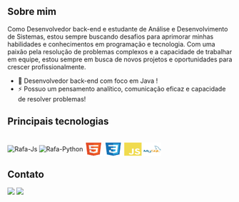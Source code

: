## Sobre mim

Como Desenvolvedor back-end e estudante de Análise e Desenvolvimento de Sistemas, estou sempre buscando desafios para aprimorar minhas habilidades e conhecimentos em programação e tecnologia. Com uma paixão pela resolução de problemas complexos e a capacidade de trabalhar em equipe, estou sempre em busca de novos projetos e oportunidades para crescer profissionalmente.

- 🔭 Desenvolvedor back-end com foco em Java !
- ⚡ Possuo um pensamento analítico, comunicação eficaz e capacidade de resolver problemas!
## Principais tecnologias
<div style="display: inline_block"><br>
  <img align="center" alt="Rafa-Js" height="30" width="40" src="https://cdn.jsdelivr.net/gh/devicons/devicon/icons/java/java-original.svg">
  <img align="center" alt="Rafa-Python" height="30" width="40" src="https://cdn.jsdelivr.net/gh/devicons/devicon/icons/spring/spring-original.svg">  
  <img align="center" alt="Rafa-HTML" height="30" width="40" src="https://raw.githubusercontent.com/devicons/devicon/master/icons/html5/html5-original.svg">
  <img align="center" alt="Rafa-CSS" height="30" width="40" src="https://raw.githubusercontent.com/devicons/devicon/master/icons/css3/css3-original.svg">
  <img align="center" alt="Rafa-Js" height="30" width="40" src="https://raw.githubusercontent.com/devicons/devicon/master/icons/javascript/javascript-plain.svg">
  <img align="center" alt="Rafa-Js" height="30" width="40" src="https://raw.githubusercontent.com/devicons/devicon/1119b9f84c0290e0f0b38982099a2bd027a48bf1/icons/mysql/mysql-original-wordmark.svg">
</div>

## Contato
<a href="https://www.linkedin.com/in/raphaelmaia27" target="_blank"><img src="https://img.shields.io/badge/-LinkedIn-%230077B5?style=for-the-badge&logo=linkedin&logoColor=white" target="_blank"></a>
<a href = "mailto:rafa.maia27@hotmail.com"><img src="https://img.shields.io/badge/-Gmail-%23333?style=for-the-badge&logo=gmail&logoColor=white" target="_blank"></a>
